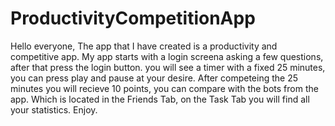# ProductivityCompetitionApp
Hello everyone,
The app that I have created is a productivity and competitive app.
My app starts with a login screena asking a few questions, after that press the login button.
you will see a timer with a fixed 25 minutes, you can press play and pause at your desire.
After competeing the 25 minutes you will recieve 10 points, you can compare with the bots from the app.
Which is located in the Friends Tab, on the Task Tab you will find all your statistics.
Enjoy.
